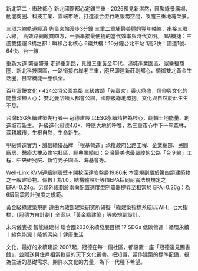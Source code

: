 新北第二・市政都心
新北國際都心定錨三重・2026預見新湛然，匯聚綠景廣場、動能商圈、科技工業、雲端市政，打造複合型行政服務空間，喚醒三重地塊榮景。

三環六線軌道經濟
先嗇宮站漫步3分鐘
三重二重埔最美麗的豐年軸線，串接三環六線，
高效路網縱貫四方，一脈串接最便捷的當代效率與時代文明。
1站機捷：三蘆雙捷運
9橋之都：瞬移台北核心
6鐵共構：10分鐘台北車站
1高2快：國道1號、64快、台一線

重新大道 繁華盛景
走過重新路，見證三重黃金年代。湯城產業園區、家樂福商圈、新北科技園區，一路銜接右岸老三重，咫尺即達新莊副都心，領御雙北黃金生活圈，日常機能一應俱全。

百年富饒文化・424公頃公園為鄰
三級古蹟「先嗇宮」香火鼎盛，信仰與文化的能量深植人心； 雙北曼哈頓大都會公園，國際級綠地環抱。文化與自然於此生生不息。

台灣ESG永續建築先行者— 冠德建設
以ESG永續精神為核心，翻轉土地能量、創造城市新生。
升級進化冠德4.0+，呼應大地的呼喚，為三重市心中下一座森林，
深耕城市，生根自然，生命新生。

甲級營造實力・誠信績優品牌
「根基營造」承攬政府公路工程、企業總部、民間廠房、醫療大樓及住宅社區，經典業績如：台灣最美也最嚴峻的公路「台９線」工程、中央研究院、新竹光子園區、海基會等。

Well-Link KVM連續制震壁＋開挖深達岩盤層19.86米
本案規劃屬於第四類建築物之一般建築物。係數 I 為1.0，結構體設計等值EPA採同耐震法規規定之EPA=0.24g。另額外規劃於兩向配置速度型制震器提昇至相當於 EPA=0.26g；為6級耐震設計強度之規範。

黃金級綠建築規劃
遵由內政部建築研究所研擬「綠建築指標系統EEWH」七大指標，【冠德方舟計劃】全案以「黃金綠建築」等級規劃設計。

未來儀表板 智能綠建材
聯合國2030永續發展目標 17 SDGs
低碳營運｜循環永續｜綠色能源｜降低污染｜健康生活

文化，最好的永續建設
2007起，冠德在每一個社區，都設置一座「冠德遠見圖書館」，並贈送與住戶相當數量的天下文化叢書。把知識，當作建築的標準配備，視為生活的基礎需求。期許以文化的力量，為下一代種下希望。